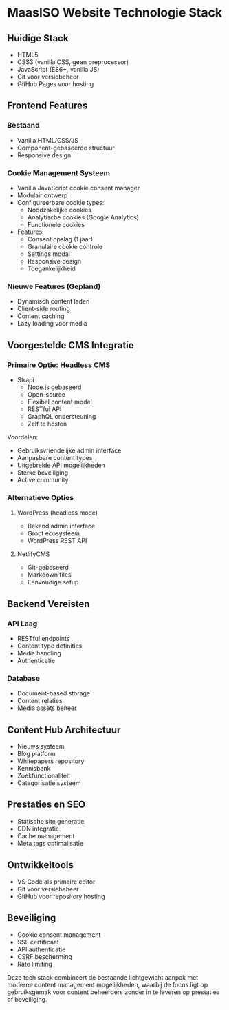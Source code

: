 # MaasISO Website Technologie Stack

## Huidige Stack
- HTML5
- CSS3 (vanilla CSS, geen preprocessor)
- JavaScript (ES6+, vanilla JS)
- Git voor versiebeheer
- GitHub Pages voor hosting

## Frontend Features

### Bestaand
- Vanilla HTML/CSS/JS
- Component-gebaseerde structuur
- Responsive design

### Cookie Management Systeem
- Vanilla JavaScript cookie consent manager
- Modulair ontwerp
- Configureerbare cookie types:
  - Noodzakelijke cookies
  - Analytische cookies (Google Analytics)
  - Functionele cookies
- Features:
  - Consent opslag (1 jaar)
  - Granulaire cookie controle
  - Settings modal
  - Responsive design
  - Toegankelijkheid

### Nieuwe Features (Gepland)
- Dynamisch content laden
- Client-side routing
- Content caching
- Lazy loading voor media

## Voorgestelde CMS Integratie

### Primaire Optie: Headless CMS
- Strapi
  - Node.js gebaseerd
  - Open-source
  - Flexibel content model
  - RESTful API
  - GraphQL ondersteuning
  - Zelf te hosten

Voordelen:
- Gebruiksvriendelijke admin interface
- Aanpasbare content types
- Uitgebreide API mogelijkheden
- Sterke beveiliging
- Active community

### Alternatieve Opties
1. WordPress (headless mode)
   - Bekend admin interface
   - Groot ecosysteem
   - WordPress REST API

2. NetlifyCMS
   - Git-gebaseerd
   - Markdown files
   - Eenvoudige setup

## Backend Vereisten

### API Laag
- RESTful endpoints
- Content type definities
- Media handling
- Authenticatie

### Database
- Document-based storage
- Content relaties
- Media assets beheer

## Content Hub Architectuur
- Nieuws systeem
- Blog platform
- Whitepapers repository
- Kennisbank
- Zoekfunctionaliteit
- Categorisatie systeem

## Prestaties en SEO
- Statische site generatie
- CDN integratie
- Cache management
- Meta tags optimalisatie

## Ontwikkeltools
- VS Code als primaire editor
- Git voor versiebeheer
- GitHub voor repository hosting

## Beveiliging
- Cookie consent management
- SSL certificaat
- API authenticatie
- CSRF bescherming
- Rate limiting

Deze tech stack combineert de bestaande lichtgewicht aanpak met moderne content management mogelijkheden, waarbij de focus ligt op gebruiksgemak voor content beheerders zonder in te leveren op prestaties of beveiliging.
